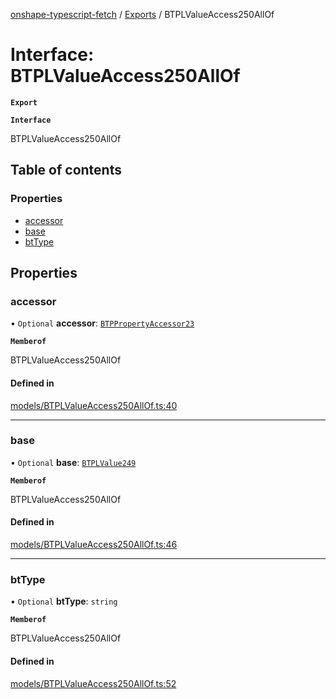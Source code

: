 [onshape-typescript-fetch](../README.md) / [Exports](../modules.md) / BTPLValueAccess250AllOf

# Interface: BTPLValueAccess250AllOf

**`Export`**

**`Interface`**

BTPLValueAccess250AllOf

## Table of contents

### Properties

- [accessor](BTPLValueAccess250AllOf.md#accessor)
- [base](BTPLValueAccess250AllOf.md#base)
- [btType](BTPLValueAccess250AllOf.md#bttype)

## Properties

### accessor

• `Optional` **accessor**: [`BTPPropertyAccessor23`](BTPPropertyAccessor23.md)

**`Memberof`**

BTPLValueAccess250AllOf

#### Defined in

[models/BTPLValueAccess250AllOf.ts:40](https://github.com/toebes/onshape-typescript-fetch/blob/3e11ae1/models/BTPLValueAccess250AllOf.ts#L40)

___

### base

• `Optional` **base**: [`BTPLValue249`](BTPLValue249.md)

**`Memberof`**

BTPLValueAccess250AllOf

#### Defined in

[models/BTPLValueAccess250AllOf.ts:46](https://github.com/toebes/onshape-typescript-fetch/blob/3e11ae1/models/BTPLValueAccess250AllOf.ts#L46)

___

### btType

• `Optional` **btType**: `string`

**`Memberof`**

BTPLValueAccess250AllOf

#### Defined in

[models/BTPLValueAccess250AllOf.ts:52](https://github.com/toebes/onshape-typescript-fetch/blob/3e11ae1/models/BTPLValueAccess250AllOf.ts#L52)
